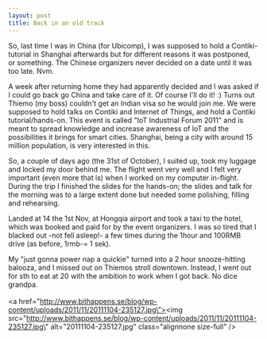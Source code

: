 ```yaml
---
layout: post
title: Back in an old track
---
```


So, last time I was in China (for Ubicomp), I was supposed to hold a Contiki-tutorial in Shanghai afterwards but for different reasons it was postponed, or something. The Chinese organizers never decided on a date until it was too late. Nvm.

A week after returning home they had apparently decided and I was asked if I could go back go China and take care of it. Of course I\'ll do it! :) Turns out Thiemo (my boss) couldn\'t get an Indian visa so he would join me. We were supposed to hold talks on Contiki and Internet of Things, and hold a Contiki tutorial/hands-on. This event is called \"IoT Industrial Forum 2011\" and is meant to spread knowledge and increase awareness of IoT and the possibilities it brings for smart cities. Shanghai, being a city with around 15 million population, is very interested in this. 

So, a couple of days ago (the 31st of October), I suited up, took my luggage and locked my door behind me. The flight went very well and I felt very important (even more that is) when I worked on my computer in-flight. During the trip I finished the slides for the hands-on; the slides and talk for the morning was to a large extent done but needed some polishing, filling and rehearsing.

Landed at 14 the 1st Nov, at Hongqia airport and took a taxi to the hotel, which was booked and paid for by the event organizers. I was so tired that I blacked out -not fell asleep!- a few times during the 1hour and 100RMB drive (as before, 1rmb-= 1 sek).

My \"just gonna power nap a quickie\" turned into a 2 hour snooze-hitting balooza, and I missed out on Thiemos stroll downtown. Instead, I went out for sth to eat at 20 with the ambition to work when I got back. No dice grandpa.<br /><br /><a href=\"http://www.bithappens.se/blog/wp-content/uploads/2011/11/20111104-235127.jpg\"><img src=\"http://www.bithappens.se/blog/wp-content/uploads/2011/11/20111104-235127.jpg\" alt=\"20111104-235127.jpg\" class=\"alignnone size-full\" /></a>
